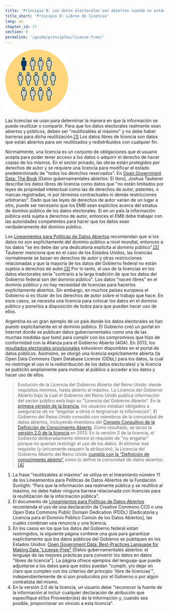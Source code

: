 ```yaml
---
title: 'Principio 8: Los datos electorales son abiertos cuando no están bajo licencia'
title_short: 'Principio 8: Libres de licencia'
lang: es
chapter_id: 17
section: 9
permalink: '/guide/principles/license-free/'
---
```


![Libres de licencia](/assets/images/inventory/principles/license-free.png)

Las licencias se usan para determinar la manera en que la información se puede reutilizar o compartir. Para que los datos electorales realmente sean abiertos y públicos, deben ser "reutilizables al máximo" y no debe haber barreras para dicha reutilización.[\[1\]](#footnote-1) Los datos libres de licencia son datos que están abiertos para ser reutilizados y redistribuidos con cualquier fin.

Normalmente, una licencia es un conjunto de obligaciones que el usuario acepta para poder tener acceso a los datos o adquirir el derecho de hacer copias de los mismos. En el sector privado, las obras están protegidos por derechos de autor y se requiere una licencia para modificar el estado predeterminado de "todos los derechos reservados". En [Open Government Data: The Book](https://opengovdata.io/2014/no-discrimination-license-free/) \[Datos gubernamentales abiertos: El libro\], Joshua Tauberer describe los datos libres de licencia como datos que "no están limitados por leyes de propiedad intelectual como las de derechos de autor, patentes, o marcas registradas, ni por términos contractuales ni demás restricciones arbitrarias". Dado que las leyes de derechos de autor varían de un lugar a otro, puede ser necesario que los EMB sean explícitos acerca del estatus de dominio público de los datos electorales. Si en un país la información pública está sujeta a derechos de autor, entonces el EMB debe trabajar con las autoridades competentes para hacer que los datos sean verdaderamente del dominio público.

Los [Lineamientos para Políticas de Datos Abiertos](http://sunlightfoundation.com/opendataguidelines/es/#remover-las-restricciones-en-la-) recomiendan que si los datos no son explícitamente del dominio público a nivel mundial, entonces a los datos "se les debe dar una dedicatoria explícita al dominio público".[\[2\]](#footnote-2) Tauberer menciona que en el caso de los Estados Unidos, las licencias normalmente se basan en derechos de autor y otras restricciones relacionadas y que la mayoría de los datos del Gobierno federal no están sujetos a derechos de autor.[\[3\]](#footnote-3) Por lo tanto, el uso de la licencias en los datos electorales sería "contrario a la larga tradición de que los datos del Gobierno federal son del dominio público". Los datos "nacen libres" en el dominio público y no hay necesidad de licencias para hacerlos explícitamente abiertos. Sin embargo, en muchos países europeos el Gobierno sí es titular de los derechos de autor sobre el trabajo que hace. En esos casos, se necesita una licencia para colocar los datos en el dominio público y ponerlos a disposición de todos para que puedan hacer uso de ellos.

Argentina es un gran ejemplo de un país donde los datos electorales se han puesto explícitamente en el dominio público. El Gobierno creó un portal en Internet donde se publican datos gubernamentales como una de las muchas medidas que tomó para cumplir con los compromisos que hizo de conformidad con la Alianza para el Gobierno Abierto (AGA). En 2013, los [resultados electorales provisionales](http://datospublicos.gob.ar/data/dataset/elecciones-2013) estuvieron disponibles en el portal de datos públicos. Asimismo, se otorgó una licencia explícitamente abierta (la Open Data Commons Open Database License (ODbL) para los datos, la cual no restringe el uso ni la redistribución de los datos electorales) y la licencia se publicitó ampliamente para motivar al público a acceder a los datos y hacer uso de ellos.

> Evolución de la Licencia del Gobierno Abierto del Reino Unido: desde requisitos mínimos, hasta abierto al máximo. La Licencia del Gobierno Abierto bajo la cual el Gobierno del Reino Unido publica información del sector público está bajo su "Licencia del Gobierno Abierto". En la [primera versión de la licencia](http://www.nationalarchives.gov.uk/doc/open-government-licence/version/1/), los usuarios estaban obligados a asegurarse de no "engañar a otros ni tergiversar la información". El Gobierno del Reino Unido consultó con miembros de la comunidad de datos abiertos, incluyendo miembros del [Consejo Consultivo de la Definición de Conocimiento Abierto](http://opendefinition.org/advisory-council/). Como resultado, se lanzó la [versión 2.0 de la licencia](http://www.nationalarchives.gov.uk/doc/open-government-licence/version/2/) en 2013. En la versión 2 de la licencia, el Gobierno deliberadamente eliminó el requisito de "no engañar" porque no querían restringir el uso de los datos. Al eliminar ese requisito (y únicamente requerir la atribución), la Licencia del Gobierno Abierto del Reino Unido [cumplía con la "Definición de conocimiento abierto"](http://opendefinition.org/licenses/process/) como lo define la comunidad de datos abiertos.[\[4\]](#footnote-4)

1.  [](#reference-1)La frase "reutilizables al máximo" se utiliza en el lineamiento número 11 de los Lineamientos para Políticas de Datos Abiertos de la Fundación Sunlight: "Para que la información sea realmente pública y se reutilice al máximo, no debe haber ninguna barrera relacionada con licencias para la reutilización de la información pública".
2.  [](#reference-2)El documento de [Lineamientos para Políticas de Datos Abiertos](http://sunlightfoundation.com/opendataguidelines/es/#remover-las-restricciones-en-la-) recomienda el uso de una declaración de Creative Commons CC0 o una Open Data Commons Public Domain Dedication (PDDL) \[Dedicatoria y Licencia para el Dominio Público Común de los Datos Abiertos\], las cuales combinan una renuncia y una licencia.
3.  [](#reference-3)En los casos en los que los datos del Gobierno federal están restringidos, la siguiente página contiene una guía para garantizar explícitamente que los datos públicos del Gobierno se publiquen en los Estados Unidos: [Open Government Data: Best-Practices Language for Making Data "License-Free"](https://theunitedstates.io/licensing/) \[Datos gubernamentales abiertos: el lenguaje de las mejores prácticas para convertir los datos en datos "libres de licencia"\]. La página ofrece ejemplos del lenguaje que puede adjuntarse a los datos para que estos puedan "cumplir, y/o dejar en claro que cumplen con los criterios del principio 'libre de licencias'", independientemente de si son producidos por el Gobierno o por algún contratista del mismo.
4.  [](#reference-4)En la versión 2.0 de la licencia, un usuario debe "reconocer la fuente de la información al incluir cualquier declaración de atribución que especifique el/los Proveedor(es) de la Información y, cuando sea posible, proporcionar un vínculo a esta licencia".

